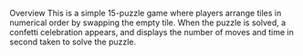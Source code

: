 Overview
This is a simple 15-puzzle game where players arrange tiles in numerical order by swapping the empty tile. When the puzzle is solved, a confetti celebration appears, and displays the number of moves and time in second taken to solve the puzzle.
